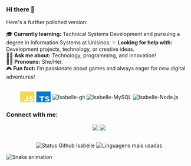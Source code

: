 ### Hi there 👋
Here's a further polished version:  

🎓 **Currently learning:** Technical Systems Development and pursuing a degree in Information Systems at Unisinos. 
✨ **Looking for help with:** Development projects, technology, or creative ideas.  
👨‍💻 **Ask me about:** Technology, programming, and innovation!  
🦸‍♀️ **Pronouns:** She/Her.  
🎮 **Fun fact:** I’m passionate about games and always eager for new digital adventures!  

<div align = "center" style="display: inline_block"><br>
  <img align="center" alt="Isabelle-Js" height="30" width="40" src="https://raw.githubusercontent.com/devicons/devicon/master/icons/javascript/javascript-plain.svg">
  <img align="center" alt="Isabelle-Ts" height="30" width="40" src="https://raw.githubusercontent.com/devicons/devicon/master/icons/typescript/typescript-plain.svg">
  <img align="center" alt= "Isabelle-git" height="30" width="40" src="https://cdn.jsdelivr.net/gh/devicons/devicon/icons/git/git-original.svg" />
  <img align="center" alt= "Isabelle-MySQL" height="30" width="40" src="https://cdn.jsdelivr.net/gh/devicons/devicon/icons/mysql/mysql-original.svg" />
  <img align="center" alt= "Isabelle-Node.js" height="60" width="60" src="https://cdn.jsdelivr.net/gh/devicons/devicon/icons/nodejs/nodejs-plain-wordmark.svg" />
</div>



### Connect with me:

<div align="center">
<a href="https://www.instagram.com/_souzaisabelle/" target="_blank"><img src="https://img.shields.io/badge/-Instagram-%23E4405F?style=for-the-badge&logo=instagram&logoColor=white" target="_blank"></a>
  <a href="https://www.linkedin.com/in/isabellesouzadasilva/" target="_blank"><img src="https://img.shields.io/badge/-LinkedIn-%230077B5?style=for-the-badge&logo=linkedin&logoColor=white" target="_blank"></a> 
</div>

##

<div align="center">
<img width="380em" alt="Status Github Isabelle" src="https://github-readme-stats.vercel.app/api?username=souzaIsabelle&show_icons=true&theme=dracula" />
<img width="380em" alt="Linguagens mais usadas" src="https://github-readme-stats.vercel.app/api/top-langs/?username=souzaIsabelle&layout=compact&theme=dracula"/>
</div>

![Snake animation](https://github.com/souzaIsabelle/blob/output/github-contribution-grid-snake.svg)
